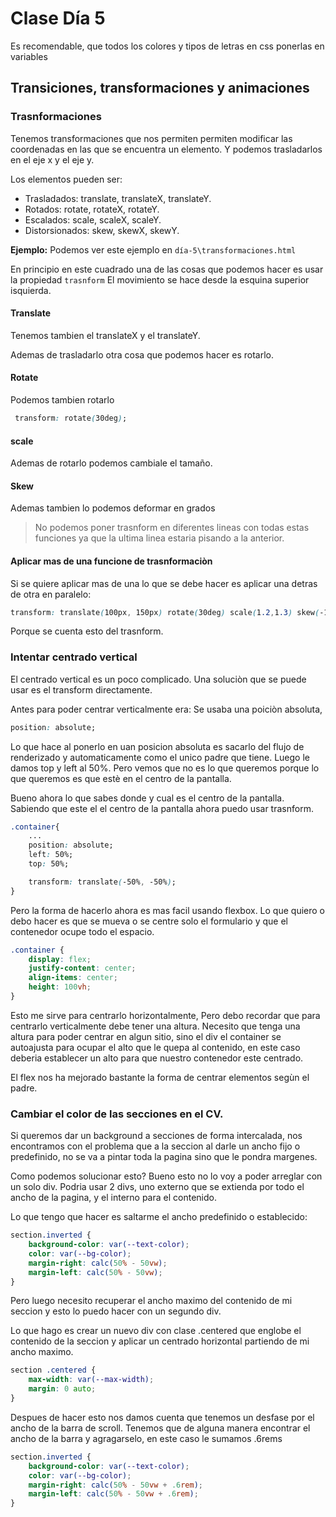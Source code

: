 # Clase Día 5

Es recomendable, que todos los colores y tipos de letras en css ponerlas en variables

## Transiciones, transformaciones y animaciones

### Trasnformaciones

Tenemos transformaciones que nos permiten permiten modificar las coordenadas en las que se encuentra un elemento. Y podemos trasladarlos en el eje x y el eje y.

Los elementos pueden ser:

- Trasladados: translate, translateX, translateY.
- Rotados: rotate, rotateX, rotateY.
- Escalados: scale, scaleX, scaleY.
- Distorsionados: skew, skewX, skewY.

**Ejemplo:** Podemos ver este ejemplo en `día-5\transformaciones.html`

En principio en este cuadrado una de las cosas que podemos hacer es usar la propiedad `trasnform`
El movimiento se hace desde la esquina superior isquierda.

#### Translate
Tenemos tambien el translateX y el translateY.

Ademas de trasladarlo otra cosa que podemos hacer es rotarlo.

#### Rotate
Podemos tambien rotarlo
```css
 transform: rotate(30deg);
```

#### scale
Ademas de rotarlo podemos cambiale el tamaño.

#### Skew
Ademas tambien lo podemos deformar en grados


>No podemos poner trasnform en diferentes lineas con todas estas funciones ya que la ultima linea estaria pisando a la anterior.

#### Aplicar mas de una funcione de trasnformaciòn
Si se quiere aplicar mas de una lo que se debe hacer es aplicar una detras de otra en paralelo:
```css
transform: translate(100px, 150px) rotate(30deg) scale(1.2,1.3) skew(-10deg);
```

Porque se cuenta esto del trasnform.

### Intentar centrado vertical

El centrado vertical es un poco complicado. Una soluciòn que se puede usar es el transform directamente.

Antes para poder centrar verticalmente era:
Se usaba una poiciòn absoluta, 
```css
position: absolute;
```
Lo que hace al ponerlo en uan posicion absoluta es sacarlo del flujo de renderizado y automaticamente como el unico padre que tiene. Luego le damos top y left al 50%. Pero vemos que no es lo que queremos porque lo que queremos es que estè en el centro de la pantalla.

Bueno ahora lo que sabes donde y cual es el centro de la pantalla. Sabiendo que este el el centro de la pantalla ahora puedo usar trasnform. 

```css
.container{
    ...
    position: absolute;
    left: 50%;
    top: 50%;

    transform: translate(-50%, -50%);
}
```

Pero la forma de hacerlo ahora es mas facil usando flexbox. 
Lo que quiero o debo hacer es que se mueva o se centre solo el formulario y que el contenedor ocupe todo el espacio.

```css
.container {
    display: flex;
    justify-content: center;
    align-items: center;
    height: 100vh;
}
```

Esto me sirve para centrarlo horizontalmente, Pero debo recordar que para centrarlo verticalmente debe tener una altura. 
Necesito que tenga una altura para poder centrar en algun sitio, sino el div el container se autoajusta para ocupar el alto que le quepa al contenido, en este caso deberia establecer un alto para que nuestro contenedor este centrado.

El flex nos ha mejorado bastante la forma de centrar elementos segùn el padre.


### Cambiar el color de las secciones en el CV.

Si queremos dar un background a secciones de forma intercalada, nos encontramos con el problema que a la seccion al darle un ancho fijo o predefinido, no se va a pintar toda la pagina sino que le pondra margenes.

Como podemos solucionar esto? Bueno esto no lo voy a poder arreglar con un solo div. Podria usar 2 divs, uno externo que se extienda por todo el ancho de la pagina, y el interno para el contenido.

Lo que tengo que hacer es saltarme el ancho predefinido o establecido:

```css
section.inverted {
    background-color: var(--text-color);
    color: var(--bg-color);
    margin-right: calc(50% - 50vw);
    margin-left: calc(50% - 50vw); 
}
```

Pero luego necesito recuperar el ancho maximo del contenido de mi seccion y esto lo puedo hacer con un segundo div.

Lo que hago es crear un nuevo div con clase .centered que englobe el contenido de la seccion y aplicar un centrado horizontal partiendo de mi ancho maximo.

```css
section .centered {
    max-width: var(--max-width);
    margin: 0 auto;
}
```

Despues de hacer esto nos damos cuenta que tenemos un desfase por el ancho de la barra de scroll. Tenemos que de alguna manera encontrar el ancho de la barra y agragarselo, en este caso le sumamos .6rems

```css
section.inverted {
    background-color: var(--text-color);
    color: var(--bg-color);
    margin-right: calc(50% - 50vw + .6rem);
    margin-left: calc(50% - 50vw + .6rem); 
}
```